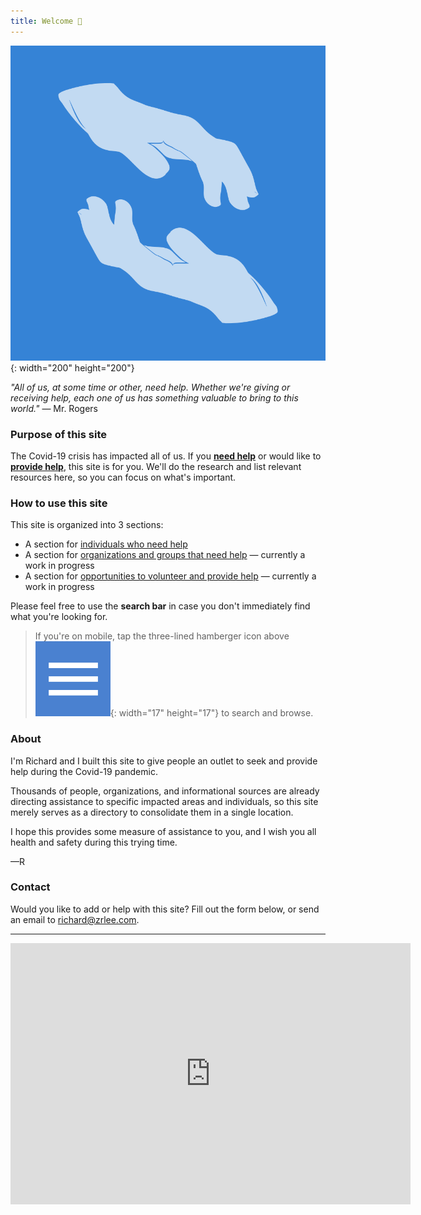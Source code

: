 ```yaml
---
title: Welcome 👋
---
```


<!--![Edition template screenshot](images/headerlogo.png =100x100)-->

![logo](images/headerlogo.png){: width="200" height="200"}

*"All of us, at some time or other, need help. Whether we're giving or receiving help, each one of us has something valuable to bring to this world."* — Mr. Rogers

### Purpose of this site

The Covid-19 crisis has impacted all of us. If you **[need help](/i-need-help-individuals/main)** or would like to **[provide help](i-want-to-help/main)**, this site is for you. We'll do the research and list relevant resources here, so you can focus on what's important.

### How to use this site

This site is organized into 3 sections:

* A section for [individuals who need help](/i-need-help-individuals/main/)
* A section for [organizations and groups that need help](/i-need-help-organizations/main/) — currently a work in progress
* A section for [opportunities to volunteer and provide help](/i-want-to-help/main/) — currently a work in progress

Please feel free to use the **search bar** in case you don't immediately find what you're looking for.

> If you're on mobile, tap the three-lined hamberger icon above ![hamburger](images/hamburger.PNG){: width="17" height="17"} to search and browse.

### About

I'm Richard and I built this site to give people an outlet to seek and provide help during the Covid-19 pandemic.

Thousands of people, organizations, and informational sources are already directing assistance to specific impacted areas and individuals, so this site merely serves as a directory to consolidate them in a single location.

I hope this provides some measure of assistance to you, and I wish you all health and safety during this trying time.

—R

### Contact

Would you like to add or help with this site? Fill out the form below, or send an email to [richard@zrlee.com](mailto:me@zrlee.com).

---

<iframe src="https://docs.google.com/forms/d/e/1FAIpQLSdhP6ZAg7uHKNE-Di5EGuRCwhly8vJVmrgkJbJz-6bclcKwtA/viewform?embedded=true" width="640" height="418" frameborder="0" marginheight="0" marginwidth="0">Loading&hellip;</iframe>